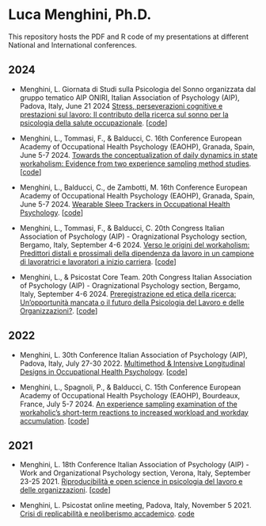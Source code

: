 # Luca Menghini, Ph.D.
This repository hosts the PDF and R code of my presentations at different National and International conferences. 

## 2024

- Menghini, L. Giornata di Studi sulla Psicologia del Sonno organizzata dal gruppo tematico AIP ONIRI, Italian Association of Psychology (AIP), Padova, Italy, June 21 2024 [Stress, perseverazioni cognitive e prestazioni sul lavoro: Il contributo della ricerca sul sonno per la psicologia della salute occupazionale](https://luca-menghini.github.io/pResentations/2024/ONIRI2024/oniricamente.pdf). [[code](https://luca-menghini.github.io/pResentations/2024/ONIRI2024/oniricamente.Rmd)]

- Menghini, L., Tommasi, F., & Balducci, C. 16th Conference European Academy of Occupational Health Psychology (EAOHP), Granada, Spain, June 5-7 2024. [Towards the conceptualization of daily dynamics in state workaholism: Evidence from two experience sampling method studies](https://luca-menghini.github.io/pResentations/2024/EAOHP24/EAOHP2024.pdf). [[code](https://luca-menghini.github.io/pResentations/2024/EAOHP24/EAOHP2024.Rmd)]

- Menghini, L., Balducci, C., de Zambotti, M. 16th Conference European Academy of Occupational Health Psychology (EAOHP), Granada, Spain, June 5-7 2024. [Wearable Sleep Trackers in Occupational Health Psychology](https://luca-menghini.github.io/pResentations/2024/EAOHP24/EAOHP2024_sleep.pdf). [[code](https://luca-menghini.github.io/pResentations/2024/EAOHP24/EAOHP2024_sleep.Rmd)]

- Menghini, L., Tommasi, F., & Balducci, C. 20th Congress Italian Association of Psychology (AIP) - Oragnizational Psychology section, Bergamo, Italy, September 4-6 2024. [Verso le origini del workaholism: Predittori distali e prossimali della dipendenza da lavoro in un campione di lavoratrici e lavoratori a inizio carriera](https://luca-menghini.github.io/pResentations/2024/AIP2024/AIP2024_Workaholism_Menghini.pdf). [[code](https://luca-menghini.github.io/pResentations/2024/AIP2024/AIP2024_Workaholism_Menghini.Rmd)]

- Menghini, L., & Psicostat Core Team. 20th Congress Italian Association of Psychology (AIP) - Oragnizational Psychology section, Bergamo, Italy, September 4-6 2024. [Preregistrazione ed etica della ricerca: Un’opportunità mancata o il futuro della Psicologia del Lavoro e delle Organizzazioni?](https://luca-menghini.github.io/pResentations/2024/AIP2024/AIP2024_Preregistration_Menghini.pdf). [[code](https://luca-menghini.github.io/pResentations/2024/AIP2024/AIP2024_Preregistration_Menghini.Rmd)]

## 2022

- Menghini, L. 30th Conference Italian Association of Psychology (AIP), Padova, Italy, July 27-30 2022. [Multimethod & Intensive Longitudinal Designs in Occupational Health Psychology](https://luca-menghini.github.io/pResentations/2022/AIP22/AIP2022_Psicostat.pdf). [[code](https://luca-menghini.github.io/pResentations/2022/AIP22/AIP2022_Psicostat.Rmd)]

- Menghini, L., Spagnoli, P., & Balducci, C. 15th Conference European Academy of Occupational Health Psychology (EAOHP), Bourdeaux, France, July 5-7 2024. [An experience sampling examination of the workaholic’s short-term reactions to increased workload and workday accumulation](https://luca-menghini.github.io/pResentations/2022/EAOHP22/EAOHP2022.pdf). [[code](https://luca-menghini.github.io/pResentations/2022/EAOHP22/EAOHP2022.Rmd)]

## 2021

- Menghini, L. 18th Conference Italian Association of Psychology (AIP) - Work and Organizational Psychology section, Verona, Italy, September 23-25 2021. [Riproducibilità e open science in psicologia del lavoro e delle organizzazioni](https://luca-menghini.github.io/pResentations/2021/AIP21/AIP2021_OpenScience.pdf). [[code](https://luca-menghini.github.io/pResentations/2021/AIP21/AIP2021_OpenScience.Rmd)]

- Menghini, L. Psicostat online meeting, Padova, Italy, November 5 2021. [Crisi di replicabilità e neoliberismo accademico](https://luca-menghini.github.io/pResentations/2021/Psicostat21/Psicostat21.pdf). [code](https://luca-menghini.github.io/pResentations/2021/Psicostat21/Psicostat21.Rmd)
